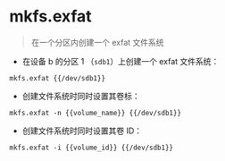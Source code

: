 # mkfs.exfat

> 在一个分区内创建一个 exfat 文件系统

- 在设备 b 的分区 1 （`sdb1`）上创建一个 exfat 文件系统：

`mkfs.exfat {{/dev/sdb1}}`

- 创建文件系统时同时设置其卷标：

`mkfs.exfat -n {{volume_name}} {{/dev/sdb1}}`

- 创建文件系统时同时设置其卷 ID：

`mkfs.exfat -i {{volume_id}} {{/dev/sdb1}}`

[#]: contributors: ([王兴宇，Linux & BC])